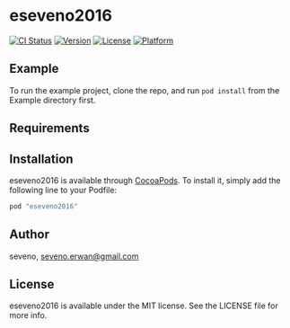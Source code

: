 # eseveno2016

[![CI Status](http://img.shields.io/travis/seveno/eseveno2016.svg?style=flat)](https://travis-ci.org/seveno/eseveno2016)
[![Version](https://img.shields.io/cocoapods/v/eseveno2016.svg?style=flat)](http://cocoapods.org/pods/eseveno2016)
[![License](https://img.shields.io/cocoapods/l/eseveno2016.svg?style=flat)](http://cocoapods.org/pods/eseveno2016)
[![Platform](https://img.shields.io/cocoapods/p/eseveno2016.svg?style=flat)](http://cocoapods.org/pods/eseveno2016)

## Example

To run the example project, clone the repo, and run `pod install` from the Example directory first.

## Requirements

## Installation

eseveno2016 is available through [CocoaPods](http://cocoapods.org). To install
it, simply add the following line to your Podfile:

```ruby
pod "eseveno2016"
```

## Author

seveno, seveno.erwan@gmail.com

## License

eseveno2016 is available under the MIT license. See the LICENSE file for more info.
